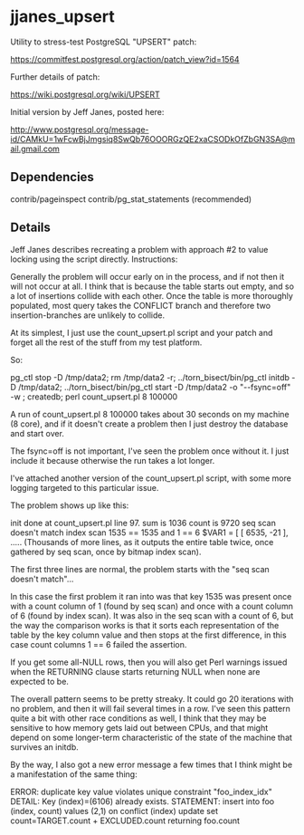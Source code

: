 jjanes_upsert
=============

Utility to stress-test PostgreSQL "UPSERT" patch:

  https://commitfest.postgresql.org/action/patch_view?id=1564

Further details of patch:

  https://wiki.postgresql.org/wiki/UPSERT

Initial version by Jeff Janes, posted here:

http://www.postgresql.org/message-id/CAMkU=1wFcwBjJmgsiq8SwQb76OOORGzQE2xaCSODkOfZbGN3SA@mail.gmail.com

Dependencies
------------
contrib/pageinspect
contrib/pg_stat_statements (recommended)

Details
-------

Jeff Janes describes recreating a problem with approach #2 to value locking
using the script directly. Instructions:

Generally the problem will occur early on in the process, and if not then it
will not occur at all.  I think that is because the table starts out empty, and
so a lot of insertions collide with each other.  Once the table is more
thoroughly populated, most query takes the CONFLICT branch and therefore two
insertion-branches are unlikely to collide.

At its simplest, I just use the count_upsert.pl script and your patch and
forget all the rest of the stuff from my test platform.

So:

pg_ctl stop -D /tmp/data2; rm /tmp/data2 -r;
../torn_bisect/bin/pg_ctl initdb -D /tmp/data2;
../torn_bisect/bin/pg_ctl start -D /tmp/data2 -o "--fsync=off" -w ;
createdb;
perl count_upsert.pl 8 100000

A run of count_upsert.pl 8 100000 takes about 30 seconds on my machine (8
core), and if it doesn't create a problem then I just destroy the database and
start over.

The fsync=off is not important, I've seen the problem once without it.  I just
include it because otherwise the run takes a lot longer.

I've attached another version of the count_upsert.pl script, with some more
logging targeted to this particular issue.

The problem shows up like this:

init done at count_upsert.pl line 97.
sum is 1036
count is 9720
seq scan doesn't match index scan  1535 == 1535 and 1 == 6 $VAR1 = [
          [
            6535,
            -21
          ],
.....
(Thousands of more lines, as it outputs the entire table twice, once gathered
by seq scan, once by bitmap index scan).

The first three lines are normal, the problem starts with the "seq scan doesn't
match"...

In this case the first problem it ran into was that key 1535 was present once
with a count column of 1 (found by seq scan) and once with a count column of 6
(found by index scan).  It was also in the seq scan with a count of 6, but the
way the comparison works is that it sorts each representation of the table by
the key column value and then stops at the first difference, in this case count
columns 1 == 6 failed the assertion.

If you get some all-NULL rows, then you will also get Perl warnings issued when
the RETURNING clause starts returning NULL when none are expected to be.

The overall pattern seems to be pretty streaky.  It could go 20 iterations with
no problem, and then it will fail several times in a row.  I've seen this
pattern quite a bit with other race conditions as well, I think that they may
be sensitive to how memory gets laid out between CPUs, and that might depend on
some longer-term characteristic of the state of the machine that survives an
initdb.

By the way, I also got a new error message a few times that I think might be a
manifestation of the same thing:

ERROR:  duplicate key value violates unique constraint "foo_index_idx"
DETAIL:  Key (index)=(6106) already exists.
STATEMENT:  insert into foo (index, count) values ($2,$1) on conflict
(index)
                      update set count=TARGET.count + EXCLUDED.count
returning foo.count
